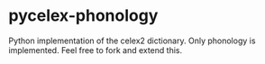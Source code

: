 pycelex-phonology
=================

Python implementation of the celex2 dictionary. Only phonology is implemented. Feel free to fork and extend this.
